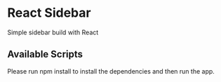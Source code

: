 # React Sidebar

Simple sidebar build with React

## Available Scripts

Please run npm install to install the dependencies and then run the app.
